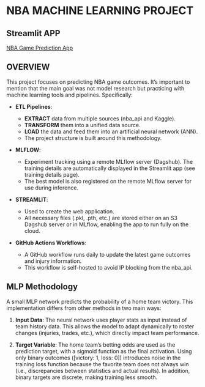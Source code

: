 # NBA MACHINE LEARNING PROJECT

## Streamlit APP
[NBA Game Prediction App](https://nbagameprediction.streamlit.app)

## OVERVIEW
This project focuses on predicting NBA game outcomes. It’s important to mention that the main goal was not model research but practicing with machine learning tools and pipelines. Specifically:

- **ETL Pipelines**:  
  - **EXTRACT** data from multiple sources (nba_api and Kaggle).  
  - **TRANSFORM** them into a unified data source.  
  - **LOAD** the data and feed them into an artificial neural network (ANN).  
  - The project structure is built around this methodology.  

- **MLFLOW**:  
  - Experiment tracking using a remote MLflow server (Dagshub). The training details are automatically displayed in the Streamlit app (see training details page).  
  - The best model is also registered on the remote MLflow server for use during inference.  

- **STREAMLIT**:  
  - Used to create the web application.  
  - All necessary files (.pkl, .pth, etc.) are stored either on an S3 Dagshub server or in MLflow, enabling the app to run fully on the cloud.  

- **GitHub Actions Workflows**:  
  - A GitHub workflow runs daily to update the latest game outcomes and injury information.  
  - This workflow is self-hosted to avoid IP blocking from the nba_api.  

## MLP Methodology
A small MLP network predicts the probability of a home team victory. This implementation differs from other methods in two main ways:  

1. **Input Data**: The neural network uses player stats as input instead of team history data. This allows the model to adapt dynamically to roster changes (injuries, trades, etc.), which directly impact team performance.  

2. **Target Variable**: The home team’s betting odds are used as the prediction target, with a sigmoid function as the final activation. Using only binary outcomes ([victory: 1, loss: 0]) introduces noise in the training loss function because the favorite team does not always win (i.e., discrepancies between statistics and actual results). In addition, binary targets are discrete, making training less smooth.  